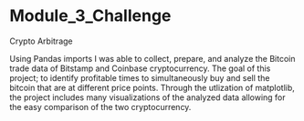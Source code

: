 # Module_3_Challenge

Crypto Arbitrage

Using Pandas imports I was able to collect, prepare, and analyze the Bitcoin trade data of Bitstamp and Coinbase cryptocurrency. The goal of this project; 
to identify profitable times to simultaneously buy and sell the bitcoin that are at different price points. Through the utlization of matplotlib, the 
project includes many visualizations of the analyzed data allowing for the easy comparison of the two cryptocurrency. 

 
